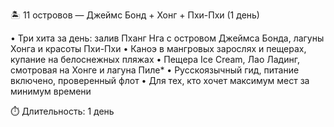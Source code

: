 🏝️ 11 островов — Джеймс Бонд + Хонг + Пхи-Пхи (1 день)

• Три хита за день: залив Пханг Нга с островом Джеймса Бонда, лагуны Хонга и красоты Пхи-Пхи
• Каноэ в мангровых зарослях и пещерах, купание на белоснежных пляжах
• Пещера Ice Cream, Лао Ладинг, смотровая на Хонге и лагуна Пиле*
• Русскоязычный гид, питание включено, проверенный флот
• Для тех, кто хочет максимум мест за минимум времени

⏱️ Длительность: 1 день